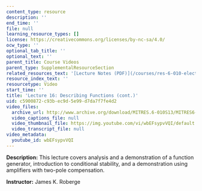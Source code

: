 ```yaml
---
content_type: resource
description: ''
end_time: ''
file: null
learning_resource_types: []
license: https://creativecommons.org/licenses/by-nc-sa/4.0/
ocw_type: ''
optional_tab_title: ''
optional_text: ''
parent_title: Course Videos
parent_type: SupplementalResourceSection
related_resources_text: '[Lecture Notes (PDF)](/courses/res-6-010-electronic-feedback-systems-spring-2013/resources/mitres_6-010s13_lec16)'
resource_index_text: ''
resourcetype: Video
start_time: ''
title: 'Lecture 16: Describing Functions (cont.)'
uid: c5900872-c93b-ec9d-5e99-d7da7f7fe4d2
video_files:
  archive_url: http://www.archive.org/download/MITRES.6-010S13/MITRES6-010S13_lec16_300k.mp4
  video_captions_file: null
  video_thumbnail_file: https://img.youtube.com/vi/wbEFsypvVQI/default.jpg
  video_transcript_file: null
video_metadata:
  youtube_id: wbEFsypvVQI
---
```


**Description:** This lecture covers analysis and a demonstration of a function generator, introduction to conditional stability, and a demonstration using amplifiers with two-pole compensation.

**Instructor:** James K. Roberge

